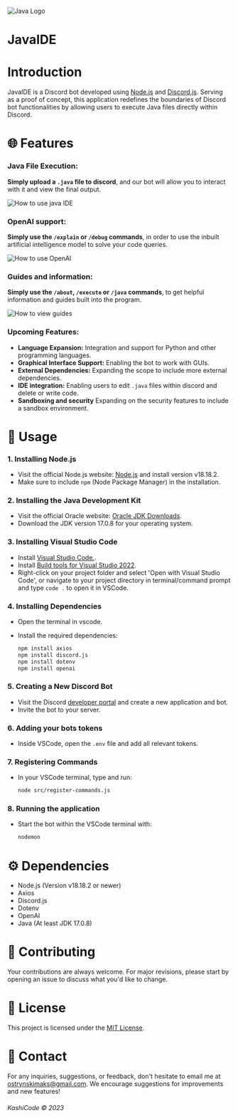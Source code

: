 ![Java Logo](https://i.imgur.com/D1Qwyww.png)

# JavaIDE

# Introduction
JavaIDE is a Discord bot developed using [Node.js](https://nodejs.org/) and [Discord.js](https://discord.js.org/). Serving as a proof of concept, this application redefines the boundaries of Discord bot functionalities by allowing users to execute Java files directly within Discord.

# 🌐 Features

### Java File Execution:
**Simply upload a `.java` file to discord**, and our bot will allow you to interact with it and view the final output.


![How to use java IDE](https://i.imgur.com/st7RpMw.gif)

### OpenAI support:
**Simply use the `/explain` or `/debug` commands**, in order to use the inbuilt artificial intelligence model to solve your code queries.


![How to use OpenAI](https://i.imgur.com/BER3ip1.gif)

### Guides and information:
**Simply use the `/about`, `/execute` or `/java` commands**, to get helpful information and guides built into the program.


![How to view guides](https://i.imgur.com/lL0IVaO.gif)


### Upcoming Features:
- **Language Expansion:** Integration and support for Python and other programming languages.
- **Graphical Interface Support:** Enabling the bot to work with GUIs.
- **External Dependencies:** Expanding the scope to include more external dependencies.
- **IDE integration:** Enabling users to edit `.java` files within discord and delete or write code.
- **Sandboxing and security** Expanding on the security features to include a sandbox environment. 

# 📌 Usage

### 1. Installing Node.js

- Visit the official Node.js website: [Node.js](https://nodejs.org/) and install version v18.18.2.
-  Make sure to include `npm` (Node Package Manager) in the installation.

### 2. Installing the Java Development Kit

- Visit the official Oracle website: [Oracle JDK Downloads](https://www.oracle.com/java/technologies/javase-jdk15-downloads.html).
- Download the JDK version 17.0.8 for your operating system.

### 3. Installing Visual Studio Code

- Install [Visual Studio Code.](https://code.visualstudio.com/).
- Install [Build tools for Visual Studio 2022](https://visualstudio.microsoft.com/downloads/?q=build+tools).
- Right-click on your project folder and select 'Open with Visual Studio Code', or navigate to your project directory in terminal/command prompt and type `code .` to open it in VSCode.

### 4. Installing Dependencies

- Open the terminal in vscode.
- Install the required dependencies:

   ```bash
   npm install axios
   npm install discord.js
   npm install dotenv
   npm install openai
   ```

### 5. Creating a New Discord Bot

- Visit the Discord [developer portal](https://discord.com/developers/applications) and create a new application and bot.
- Invite the bot to your server.


### 6. Adding your bots tokens

- Inside VSCode, open the `.env` file and add all relevant tokens.

### 7. Registering Commands

- In your VSCode terminal, type and run:
  
     ```bash
     node src/register-commands.js
     ```

### 8. Running the application

- Start the bot within the VSCode terminal with:

     ```bash
     nodemon
     ```

# ⚙ Dependencies
- Node.js (Version v18.18.2 or newer)
- Axios
- Discord.js
- Dotenv
- OpenAI
- Java (At least JDK 17.0.8)

# 📝 Contributing
Your contributions are always welcome. For major revisions, please start by opening an issue to discuss what you'd like to change.

# 📜 License
This project is licensed under the [MIT License](https://opensource.org/licenses/MIT).

# 💼 Contact
For any inquiries, suggestions, or feedback, don't hesitate to email me at [ostrynskimaks@gmail.com](mailto:ostrynskimaks@gmail.com).
We encourage suggestions for improvements and new features!

###### KashiCode © 2023








